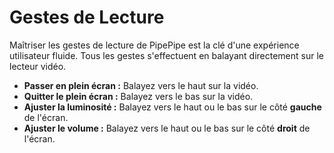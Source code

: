# Gestes de Lecture

Maîtriser les gestes de lecture de PipePipe est la clé d'une expérience utilisateur fluide. Tous les gestes s'effectuent en balayant directement sur le lecteur vidéo.

- **Passer en plein écran :** Balayez vers le haut sur la vidéo.
- **Quitter le plein écran :** Balayez vers le bas sur la vidéo.
- **Ajuster la luminosité :** Balayez vers le haut ou le bas sur le côté **gauche** de l'écran.
- **Ajuster le volume :** Balayez vers le haut ou le bas sur le côté **droit** de l'écran.
